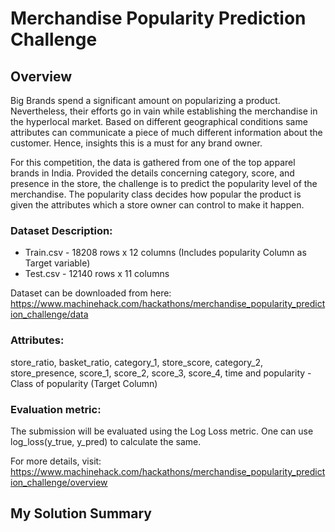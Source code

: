 # Merchandise Popularity Prediction Challenge

## Overview

Big Brands spend a significant amount on popularizing a product. Nevertheless, their efforts go in vain while establishing the merchandise in the hyperlocal market. Based on different geographical conditions same attributes can communicate a piece of much different information about the customer. Hence, insights this is a must for any brand owner. 

For this competition, the data is gathered from one of the top apparel brands in India. Provided the details concerning category, score, and presence in the store, the challenge is to predict the popularity level of the merchandise. The popularity class decides how popular the product is given the attributes which a store owner can control to make it happen.

### Dataset Description:

* Train.csv - 18208 rows x 12 columns (Includes popularity Column as Target variable)
* Test.csv - 12140 rows x 11 columns

Dataset can be downloaded from here: https://www.machinehack.com/hackathons/merchandise_popularity_prediction_challenge/data

### Attributes:

store_ratio, basket_ratio, category_1, store_score, category_2, store_presence, score_1, score_2, score_3, score_4, time and popularity - Class of popularity (Target Column)


### Evaluation metric: 

The submission will be evaluated using the Log Loss metric. One can use log_loss(y_true, y_pred) to calculate the same.

For more details, visit: https://www.machinehack.com/hackathons/merchandise_popularity_prediction_challenge/overview

## My Solution Summary
